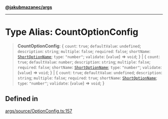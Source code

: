 [**@jakubmazanec/args**](../README.md)

---

# Type Alias: CountOptionConfig

> **CountOptionConfig**: \{ `count`: `true`; `defaultValue`: `undefined`; `description`: `string`;
> `multiple`: `false`; `required`: `false`; `shortName`: [`ShortOptionName`](ShortOptionName.md);
> `type`: `"number"`; `validate`: (`value`) => `void`; \} \| \{ `count`: `true`; `defaultValue`:
> `number`; `description`: `string`; `multiple`: `false`; `required`: `false`; `shortName`:
> [`ShortOptionName`](ShortOptionName.md); `type`: `"number"`; `validate`: (`value`) => `void`; \}
> \| \{ `count`: `true`; `defaultValue`: `undefined`; `description`: `string`; `multiple`: `false`;
> `required`: `true`; `shortName`: [`ShortOptionName`](ShortOptionName.md); `type`: `"number"`;
> `validate`: (`value`) => `void`; \}

## Defined in

[args/source/OptionConfig.ts:157](https://github.com/jakubmazanec/tools/blob/4bb343d3736e4f9f11a014de3241c6054262151e/packages/args/source/OptionConfig.ts#L157)
